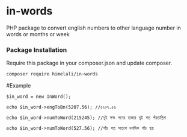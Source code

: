 # in-words
PHP package to convert english numbers to other language number in words or months or week


### Package Installation

Require this package in your composer.json and update composer.

```bash
composer require himelali/in-words
```

#Example
```
$in_word = new InWord();

echo $in_word->engToBn(5207.56); //৫২০৭.৫৬

echo $in_word->numToWord(215245); //দুই লক্ষ পনের হাজার দুই শত পঁয়তাল্লিশ

echo $in_word->numToWord(527.56); //পাঁচ শত সাতাশ দশমিক পাঁচ ছয়
```